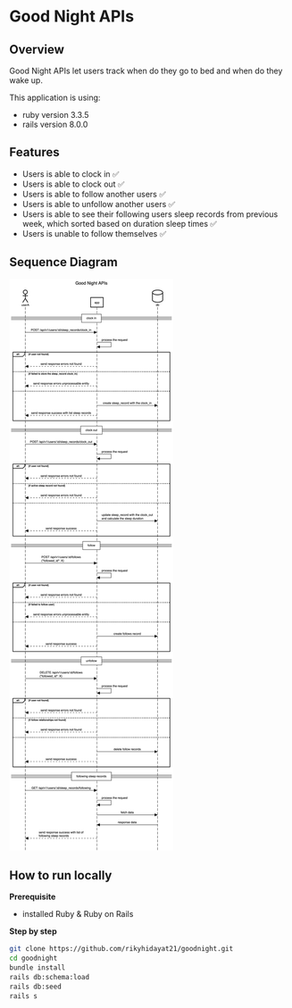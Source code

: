 # Good Night APIs

## Overview
Good Night APIs let users track when do they go to bed and when do they wake up.

This application is using:
- ruby version 3.3.5
- rails version 8.0.0

## Features
- Users is able to clock in ✅ 
- Users is able to clock out ✅ 
- Users is able to follow another users ✅ 
- Users is able to unfollow another users ✅ 
- Users is able to see their following users sleep records from previous week, which sorted based on duration sleep times ✅
- Users is unable to follow themselves ✅ 

## Sequence Diagram

![alt text](<Good Night APIs.png>)

## How to run locally

**Prerequisite**
- installed Ruby & Ruby on Rails

**Step by step**
```bash
git clone https://github.com/rikyhidayat21/goodnight.git
cd goodnight
bundle install
rails db:schema:load
rails db:seed
rails s
```